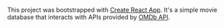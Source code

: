This project was bootstrapped with [Create React App](https://github.com/facebook/create-react-app). It's a simple movie database that interacts with APIs provided by [OMDb API](https://www.omdbapi.com/).
